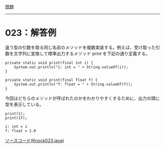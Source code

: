 [問題](../README.md)

***
# 023：解答例

違う型の引数を取る同じ名前のメソッドを複数実装する。例えば、受け取った引数を文字列に変換して標準出力するメソッド print を下記の通り定義する。

```java:int方の値をprintするメソッド
private static void print(final int i) {
    System.out.println("i: int = " + String.valueOf(i));
}
```

```java:float型の値をprintするメソッド
private static void print(final float f) {
    System.out.println("f: float = " + String.valueOf(f));
}
```

今回はどちらのメソッドが呼ばれたのかをわかりやすくするために、出力の頭に型を表示している。

```java:呼び出し
print(1);
print(1f);
```

```:実行結果
i: int = 1
f: float = 1.0
```

[ソースコード(Knock023.java)](src/Knock023.java)

